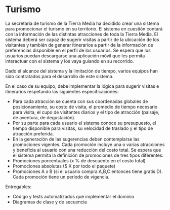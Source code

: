 Turismo
========

La secretaria de turismo de la Tierra Media ha decidido crear una sistema para promocionar el turismo en su territorio. El sistema en cuestión contará con la información de las distintas atracciones de toda la Tierra Media. El sistema deberá ser capaz de sugerir visitas a partir de la ubicación de los visitantes y también de generar itinerarios a partir de la información de preferencias disponible en el perfil de los usuarios. Se espera que los usuarios puedan descargarse una aplicación móvil que les permita interactuar con el sistema y los vaya guiando en su recorrido.

Dado el alcance del sistema y la limitación de tiempo, varios equipos han sido contratados para el desarrollo de este sistema.

En el caso de su equipo, debe implementar la lógica para sugerir visitas e itinerarios respetando las siguientes especificaciones:

* Para cada atracción se cuenta con sus coordenadas globales de posicionamiento, su costo de visita, el promedio de tiempo necesario para visita, el cupo de visitantes diarios y el tipo de atracción (paisaje, de aventura, de degustación).
* Por su parte para cada usuario el sistema conoce su presupuesto, el tiempo disponible para visitas, su velocidad de traslado y el tipo de atracción preferida.
* En la generación de las sugerencias deben contemplarse las promociones vigentes. Cada promoción incluye una o varias atracciones y beneficia al usuario con una reducción del costo total. Se espera que el sistema permita la definición de promociones de tres tipos diferentes: 
* Promociones porcentuales (x % de descuento en el costo total)
* Promociones absolutas ($ X por todo el paquete)
* Promociones A x B (si el usuario compra A,B,C entonces tiene gratis D). 
Cada promoción tiene un período de vigencia.


Entregables:

* Código y tests automatizados que implementar el dominio
* Diagramas de clase y de secuencia
